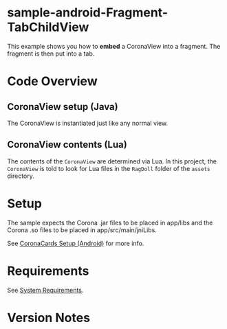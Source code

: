 sample-android-Fragment-TabChildView
=======================

This example shows you how to __embed__ a CoronaView into a fragment.  The fragment is then put into a tab.

# Code Overview

## CoronaView setup (Java)

The CoronaView is instantiated just like any normal view.

## CoronaView contents (Lua)

The contents of the `CoronaView` are determined via Lua. In this project, the `CoronaView` is told to look for Lua files in the `RagDoll` folder of the `assets` directory.


# Setup

The sample expects the Corona .jar files to be placed in app/libs and the Corona .so files to be placed in app/src/main/jniLibs.

See [CoronaCards Setup (Android)](http://docs.coronalabs.com/coronacards/android/project.html) for more info.


# Requirements

See [System Requirements](http://docs.coronalabs.com/coronacards/android/project.html#system-requirements).


# Version Notes
